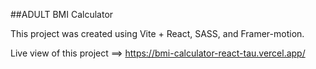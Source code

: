 ##ADULT BMI Calculator

This project was created using Vite + React, SASS, and Framer-motion.

Live view of this project ==> https://bmi-calculator-react-tau.vercel.app/

